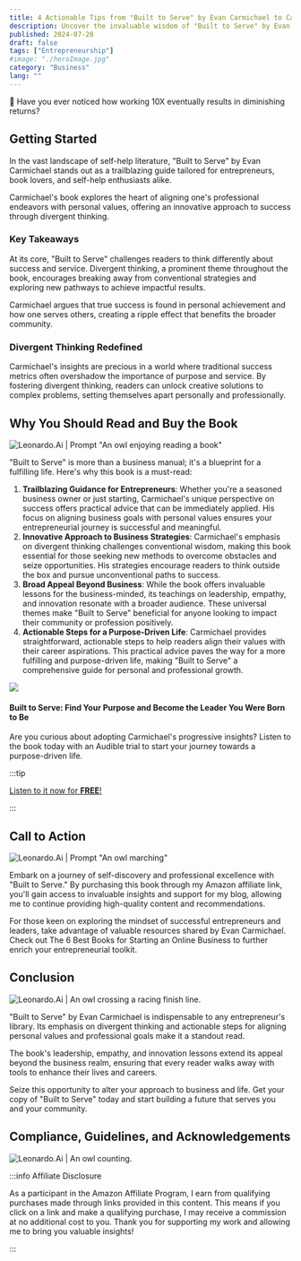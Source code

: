 ```yaml
---
title: 4 Actionable Tips from "Built to Serve" by Evan Carmichael to Catalyze Your Entrepreneurial Journey
description: Uncover the invaluable wisdom of "Built to Serve" by Evan Carmichael. Explore divergent thinking, actionable steps, and success strategies.
published: 2024-07-28
draft: false
tags: ["Entrepreneurship"]
#image: "./heroImage.jpg"
category: "Business"
lang: ""
---
```



🙋 Have you ever noticed how working 10X eventually results in diminishing returns?

## Getting Started

In the vast landscape of self-help literature, "Built to Serve" by Evan Carmichael stands out as a trailblazing guide tailored for entrepreneurs, book lovers, and self-help enthusiasts alike.

Carmichael's book explores the heart of aligning one's professional endeavors with personal values, offering an innovative approach to success through divergent thinking.


### Key Takeaways

At its core, "Built to Serve" challenges readers to think differently about success and service. Divergent thinking, a prominent theme throughout the book, encourages breaking away from conventional strategies and exploring new pathways to achieve impactful results.

Carmichael argues that true success is found in personal achievement and how one serves others, creating a ripple effect that benefits the broader community.

### Divergent Thinking Redefined

Carmichael's insights are precious in a world where traditional success metrics often overshadow the importance of purpose and service. By fostering divergent thinking, readers can unlock creative solutions to complex problems, setting themselves apart personally and professionally.

## Why You Should Read and Buy the Book

![Leonardo.Ai | Prompt "An owl enjoying reading a book"](https://res-5.cloudinary.com/ddicetqs5/image/upload/f_auto,fl_force_strip,q_auto:best/t_wm2px_outline/v1/wayfinder-ghost-blog/1_TpPb4oL5TtxhRo0mpxnOLQ)

"Built to Serve" is more than a business manual; it's a blueprint for a fulfilling life. Here's why this book is a must-read:

1. **Trailblazing Guidance for Entrepreneurs**: Whether you're a seasoned business owner or just starting, Carmichael's unique perspective on success offers practical advice that can be immediately applied. His focus on aligning business goals with personal values ensures your entrepreneurial journey is successful and meaningful.
1. **Innovative Approach to Business Strategies**: Carmichael's emphasis on divergent thinking challenges conventional wisdom, making this book essential for those seeking new methods to overcome obstacles and seize opportunities. His strategies encourage readers to think outside the box and pursue unconventional paths to success.
1. **Broad Appeal Beyond Business**: While the book offers invaluable lessons for the business-minded, its teachings on leadership, empathy, and innovation resonate with a broader audience. These universal themes make "Built to Serve" beneficial for anyone looking to impact their community or profession positively.
1. **Actionable Steps for a Purpose-Driven Life**: Carmichael provides straightforward, actionable steps to help readers align their values with their career aspirations. This practical advice paves the way for a more fulfilling and purpose-driven life, making "Built to Serve" a comprehensive guide for personal and professional growth.

![](https://res-4.cloudinary.com/ddicetqs5/image/upload/f_auto,fl_force_strip,q_auto:best/v1/wayfinder-ghost-blog/built-to-serve)

#### Built to Serve: Find Your Purpose and Become the Leader You Were Born to Be

Are you curious about adopting Carmichael's progressive insights? Listen to the book today with an Audible trial to start your journey towards a purpose-driven life.

:::tip

[Listen to it now for **FREE**!](https://amzn.to/3H1c6aj)

:::

## Call to Action

![Leonardo.Ai | Prompt "An owl marching"](https://res-1.cloudinary.com/ddicetqs5/image/upload/f_auto,fl_force_strip,q_auto:best/t_wm2px_outline/v1/wayfinder-ghost-blog/1_O3sbMHK6LQxSgVD4FhhtOw)

Embark on a journey of self-discovery and professional excellence with "Built to Serve." By purchasing this book through my Amazon affiliate link, you'll gain access to invaluable insights and support for my blog, allowing me to continue providing high-quality content and recommendations.

For those keen on exploring the mindset of successful entrepreneurs and leaders, take advantage of valuable resources shared by Evan Carmichael. Check out The 6 Best Books for Starting an Online Business to further enrich your entrepreneurial toolkit.

## Conclusion

![Leonardo.Ai | An owl crossing a racing finish line.](https://res-2.cloudinary.com/ddicetqs5/image/upload/f_auto,fl_force_strip,q_auto:best/t_wm2px_outline/v1/wayfinder-ghost-blog/1_GUyHHiK-m8ieMyU5R-ZSHw)

"Built to Serve" by Evan Carmichael is indispensable to any entrepreneur's library. Its emphasis on divergent thinking and actionable steps for aligning personal values and professional goals make it a standout read.

The book's leadership, empathy, and innovation lessons extend its appeal beyond the business realm, ensuring that every reader walks away with tools to enhance their lives and careers.

Seize this opportunity to alter your approach to business and life. Get your copy of "Built to Serve" today and start building a future that serves you and your community.

## Compliance, Guidelines, and Acknowledgements

![Leonardo.Ai | An owl counting.](https://res-5.cloudinary.com/ddicetqs5/image/upload/f_auto,fl_force_strip,q_auto:best/l_text:Arial_36:wayfinder.page,co_rgb:51b3d0,w_0.18,fl_relative/e_outline:2:0,co_rgb:ffffff/fl_layer_apply,g_south_east,x_10,y_10/v1/wayfinder-ghost-blog/0_uGgtPirpHbchvnrc)

:::info Affiliate Disclosure

As a participant in the Amazon Affiliate Program, I earn from qualifying purchases made through links provided in this content. This means if you click on a link and make a qualifying purchase, I may receive a commission at no additional cost to you. Thank you for supporting my work and allowing me to bring you valuable insights!

:::

